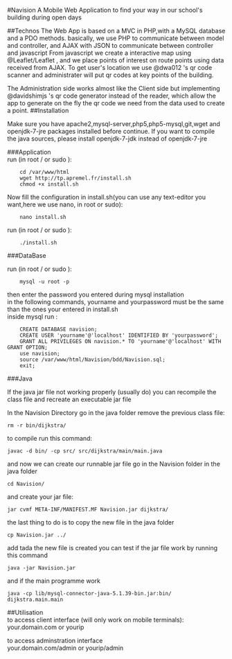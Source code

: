 #Navision
A Mobile Web Application to find your way in our school's building during open days

##Technos
The Web App is based on a MVC in PHP,with a MySQL database and a PDO methods. basically, we use PHP to communicate between model and controller, and AJAX with JSON to communicate between controller and javascript
From javascript we create a interactive map using @Leaflet/Leaflet , and we place points of interest on route points using data received from AJAX.
To get user's location we use @dwa012 's qr code scanner and administrater will put qr codes at key points of the building.

The Administration side works almost like the Client side but implementing @davidshimjs 's qr code generator instead of the reader, which allow the app to generate on the fly the qr code we need from the data used to create a point.
##Installation

Make sure you have apache2,mysql-server,php5,php5-mysql,git,wget and openjdk-7-jre packages installed before continue.
If you want to compile the java sources, please install openjdk-7-jdk instead of openjdk-7-jre

###Application  
run (in root / or sudo ):

        cd /var/www/html  
        wget http://tp.apremel.fr/install.sh   
        chmod +x install.sh   
        
Now fill the configuration in install.sh(you can use any text-editor you want,here we use nano, in root or sudo):  

        nano install.sh
     
run (in root / or sudo ):  

        ./install.sh  
        
###DataBase  

  run (in root / or sudo ):
        
        mysql -u root -p  
           
  then enter the password you entered during mysql installation  
  in the following commands, yourname and yourpassword must be the same than the ones your entered in install.sh  
  inside mysql run :  
   
        CREATE DATABASE navision;  
        CREATE USER 'yourname'@'localhost' IDENTIFIED BY 'yourpassword';  
        GRANT ALL PRIVILEGES ON navision.* TO 'yourname'@'localhost' WITH GRANT OPTION;  
        use navision;  
        source /var/www/html/Navision/bdd/Navision.sql;  
        exit;
    
###Java

If the java jar file not working properly (usually do)
you can recompile the class file and recreate an executable jar file

In the Navision Directory go in the java folder
remove the previous class file:

    rm -r bin/dijkstra/
    
to compile run this command:

    javac -d bin/ -cp src/ src/dijkstra/main/main.java

and now we can create our runnable jar file
go in the Navision folder in the java folder

    cd Navision/

and create your jar file:

    jar cvmf META-INF/MANIFEST.MF Navision.jar dijkstra/

the last thing to do is to copy the new file in the java folder

    cp Navision.jar ../
    
add tada the new file is created
you can test if the jar file work by running this command

    java -jar Navision.jar

and if the main programme work

    java -cp lib/mysql-connector-java-5.1.39-bin.jar:bin/ dijkstra.main.main


##Utilisation  
to access client interface (will only work on mobile terminals):  
your.domain.com or yourip  

to access adminstration interface  
your.domain.com/admin or yourip/admin  
